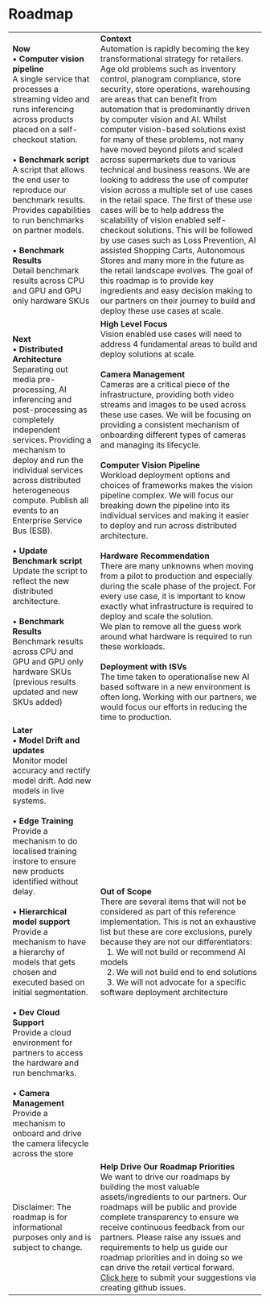 # Roadmap

|  |  |
|---|---|
| <b>Now</b> <BR>•	<b>Computer vision pipeline</b> <BR> A single service that processes a streaming video and runs inferencing across products placed on a self-checkout station. <BR><BR>• <b>Benchmark script</b> <BR> A script that allows the end user to reproduce our benchmark results. Provides capabilities to run benchmarks on partner models. <BR><BR>• <b>Benchmark Results</b> <BR> Detail benchmark results across CPU and GPU and GPU only hardware SKUs | <b>Context</b> <BR> Automation is rapidly becoming the key transformational strategy for retailers. Age old problems such as inventory control, planogram compliance, store security, store operations, warehousing are areas that can benefit from automation that is predominantly driven by computer vision and AI. Whilst computer vision-based solutions exist for many of these problems, not many have moved beyond pilots and scaled across supermarkets due to various technical and business reasons. We are looking to address the use of computer vision across a multiple set of use cases in the retail space. The first of these use cases will be to help address the scalability of vision enabled self-checkout solutions. This will be followed by use cases such as Loss Prevention, AI assisted Shopping Carts, Autonomous Stores and many more in the future as the retail landscape evolves. The goal of this roadmap is to provide key ingredients and easy decision making to our partners on their journey to build and deploy these use cases at scale.  |
  | <b>Next</b> <BR>• <b>Distributed Architecture</b> <BR> Separating out media pre-processing, AI inferencing and post-processing as completely independent services. Providing a mechanism to deploy and run the individual services across distributed heterogeneous compute. Publish all events to an Enterprise Service Bus (ESB). <BR><BR>•	<b>Update Benchmark script</b> <BR> Update the script to reflect the new distributed architecture. <BR><BR>• <b>Benchmark Results</b> <BR> Benchmark results across CPU and GPU and GPU only hardware SKUs (previous results updated and new SKUs added) | <b>High Level Focus</b> <BR>Vision enabled use cases will need to address 4 fundamental areas to build and deploy solutions at scale. <BR><BR><b>Camera Management</b> <BR>Cameras are a critical piece of the infrastructure, providing both video streams and images to be used across these use cases. We will be focusing on providing a consistent mechanism of onboarding different types of cameras and managing its lifecycle. <BR><BR><b>Computer Vision Pipeline</b> <BR>Workload deployment options and choices of frameworks makes the vision pipeline complex. We will focus our breaking down the pipeline into its individual services and making it easier to deploy and run across distributed architecture. <BR><BR><b>Hardware Recommendation</b> <BR>There are many unknowns when moving from a pilot to production and especially during the scale phase of the project. For every use case, it is important to know exactly what infrastructure is required to deploy and scale the solution. <BR>We plan to remove all the guess work around what hardware is required to run these workloads. <BR><BR><b>Deployment with ISVs</b> <BR>The time taken to operationalise new AI based software in a new environment is often long. Working with our partners, we would focus our efforts in reducing the time to production. |
  | <b>Later</b> <BR>• <b>Model Drift and updates</b> <BR> Monitor model accuracy and rectify model drift. Add new models in live systems.  <BR><BR> • <b>Edge Training</b> <BR> Provide a mechanism to do localised training instore to ensure new products identified without delay. <BR><BR>•	<b>Hierarchical model support</b> <BR> Provide a mechanism to have a hierarchy of models that gets chosen and executed based on initial segmentation. <BR><BR>•	<b>Dev Cloud Support</b> <BR> Provide a cloud environment for partners to access the hardware and run benchmarks. <BR><BR>•	<b>Camera Management</b> <BR> Provide a mechanism to onboard and drive the camera lifecycle across the store | <b>Out of Scope</b> <BR>There are several items that will not be considered as part of this reference implementation. This is not an exhaustive list but these are core exclusions, purely because they are not our differentiators: <BR> &nbsp;&nbsp;&nbsp;1.	We will not build or recommend AI models <BR> &nbsp;&nbsp;&nbsp;2.	We will not build end to end solutions <BR> &nbsp;&nbsp;&nbsp;3.	We will not advocate for a specific software deployment architecture |
| Disclaimer: The roadmap is for informational purposes only and is subject to change. | <b>Help Drive Our Roadmap Priorities </b> <BR> We want to drive our roadmaps by building the most valuable assets/ingredients to our partners. Our roadmaps will be public and provide complete transparency to ensure we receive continuous feedback from our partners. Please raise any issues and requirements to help us guide our roadmap priorities and in doing so we can drive the retail vertical forward. <BR> [Click here](https://github.com/intel-retail/automated-self-checkout/issues) to submit your suggestions via creating github issues. |